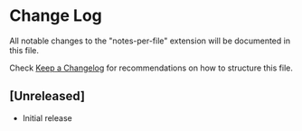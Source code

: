 # Change Log

All notable changes to the "notes-per-file" extension will be documented in this file.

Check [Keep a Changelog](http://keepachangelog.com/) for recommendations on how to structure this file.

## [Unreleased]

- Initial release